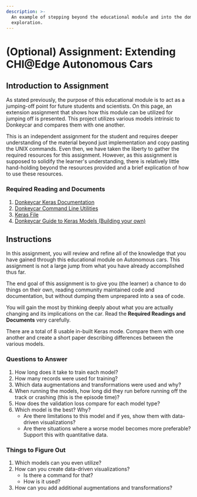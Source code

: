 ```yaml
---
description: >-
  An example of stepping beyond the educational module and into the domain of
  exploration.
---
```


# (Optional) Assignment: Extending CHI@Edge Autonomous Cars

## Introduction to Assignment

As stated previously, the purpose of this educational module is to act as a jumping-off point for future students and scientists. On this page, an extension assignment that shows how this module can be utilized for jumping off is presented. This project utilizes various models intrinsic to Donkeycar and compares them with one another.

This is an independent assignment for the student and requires deeper understanding of the material beyond just implementation and copy pasting the UNIX commands. Even then, we have taken the liberty to gather the required resources for this assignment. However, as this assignment is supposed to solidify the learner's understanding, there is relatively little hand-holding beyond the resources provided and a brief explication of how to use these resources.

### Required Reading and Documents

1. [Donkeycar Keras Documentation](https://docs.donkeycar.com/parts/keras/)
2. [Donkeycar Command Line Utilities](https://docs.donkeycar.com/utility/donkey/)
3. [Keras File](https://github.com/autorope/donkeycar/blob/5e234c3101cc5f54935c240819e3840596c753a3/donkeycar/parts/keras.py#L976)&#x20;
4. [Donkeycar Guide to Keras Models (Building your own)](https://docs.donkeycar.com/dev\_guide/model/)

## Instructions

In this assignment, you will review and refine all of the knowledge that you have gained through this educational module on Autonomous cars. This assignment is not a large jump from what you have already accomplished thus far.

The end goal of this assignment is to give you (the learner) a chance to do things on their own, reading community maintained code and documentation, but without dumping them unprepared into a sea of code.

You will gain the most by thinking deeply about what you are actually changing and its implications on the car. Read the **Required Readings and Documents** very carefully.

There are a total of 8 usable in-built Keras mode. Compare them with one another and create a short paper describing differences between the various models.

### Questions to Answer

1. How long does it take to train each model?
2. How many records were used for training?
3. Which data augmentations and transformations were used and why?
4. When running the models, how long did they run before running off the track or crashing (this is the episode time)?
5. How does the validation loss compare for each model type?
6. Which model is the best? Why?&#x20;
   * Are there limitations to this model and if yes, show them with data-driven visualizations?
   * Are there situations where a worse model becomes more preferable? Support this with quantitative data.

### Things to Figure Out

1. Which models can you even utilize?
2. How can you create data-driven visualizations?&#x20;
   * Is there a command for that?
   * &#x20;How is it used?
3. How can you add additional augmentations and transformations?

